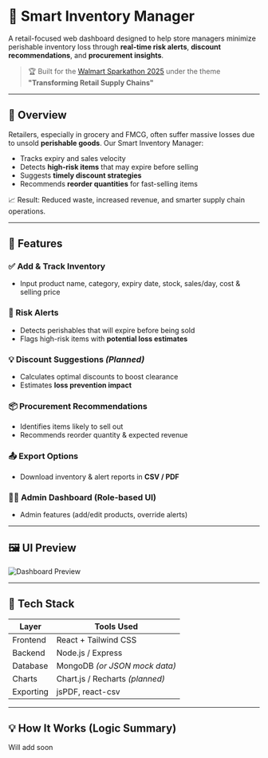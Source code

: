 # 🧊 Smart Inventory Manager

A retail-focused web dashboard designed to help store managers minimize perishable inventory loss through **real-time risk alerts**, **discount recommendations**, and **procurement insights**.

> 🏆 Built for the [Walmart Sparkathon 2025](https://...) under the theme **"Transforming Retail Supply Chains"**

---

## 🚀 Overview

Retailers, especially in grocery and FMCG, often suffer massive losses due to unsold **perishable goods**. Our Smart Inventory Manager:
- Tracks expiry and sales velocity
- Detects **high-risk items** that may expire before selling
- Suggests **timely discount strategies**
- Recommends **reorder quantities** for fast-selling items

📈 Result: Reduced waste, increased revenue, and smarter supply chain operations.

---

## 🔧 Features

### ✅ Add & Track Inventory
- Input product name, category, expiry date, stock, sales/day, cost & selling price

### 🚨 Risk Alerts
- Detects perishables that will expire before being sold
- Flags high-risk items with **potential loss estimates**

### 💡 Discount Suggestions *(Planned)*
- Calculates optimal discounts to boost clearance
- Estimates **loss prevention impact**

### 📦 Procurement Recommendations
- Identifies items likely to sell out
- Recommends reorder quantity & expected revenue

### 📤 Export Options
- Download inventory & alert reports in **CSV / PDF**

### 🧑‍💼 Admin Dashboard (Role-based UI)
- Admin features (add/edit products, override alerts)

---

## 🖼️ UI Preview

![Dashboard Preview](./assets/dashboard-preview.png)

---

## 🧠 Tech Stack

| Layer        | Tools Used                          |
|--------------|-------------------------------------|
| Frontend     | React + Tailwind CSS                |
| Backend      | Node.js / Express       |
| Database     | MongoDB *(or JSON mock data)*       |
| Charts       | Chart.js / Recharts *(planned)*     |
| Exporting    | jsPDF, react-csv                    |

---

## 💡 How It Works (Logic Summary)

Will add soon
